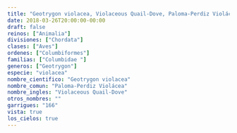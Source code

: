 ```yaml
---
title: "Geotrygon violacea, Violaceous Quail-Dove, Paloma-Perdiz Violácea"
date: 2018-03-26T20:00:00-00:00
draft: false
reinos: ["Animalia"]
divisiones: ["Chordata"]
clases: ["Aves"]
ordenes: ["Columbiformes"]
familias: ["Columbidae "]
generos: ["Geotrygon"]
especie: "violacea"
nombre_cientifico: "Geotrygon violacea"
nombre_comun: "Paloma-Perdiz Violácea"
nombre_ingles: "Violaceous Quail-Dove"
otros_nombres: ""
garrigues: "166"
vista: true
los_cielos: true
---
```

